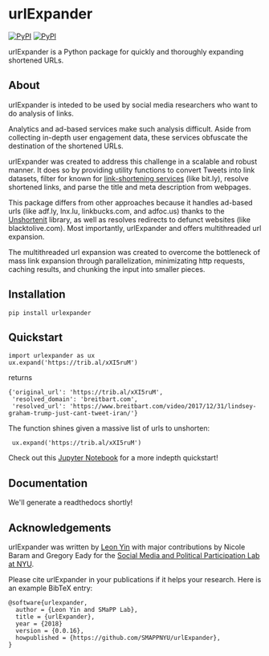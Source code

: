 # urlExpander

[![PyPI](https://img.shields.io/pypi/v/urlexpander.svg)](https://pypi.org/project/urlExpander/) [![PyPI](https://img.shields.io/pypi/l/urlexpander.svg)](https://github.com/SMAPPNYU/urlExpander/blob/master/LICENSE)

urlExpander is a Python package for quickly and thoroughly expanding shortened URLs. 

## About
urlExpander is inteded to be used by social media researchers who want to do analysis of links.

Analytics and ad-based services make such analysis difficult. Aside from collecting in-depth user engagement data, these services obfuscate the destination of the shortened URLs.

urlExpander was created to address this challenge in a scalable and robust manner. It does so by providing utility functions to convert Tweets into link datasets, filter for known for [link-shortening services](https://github.com/SMAPPNYU/urlExpander/blob/master/urlexpander/core/constants.py#L4-L25) (like bit.ly), resolve shortened links, and parse the title and meta description from webpages.

This package differs from other approaches because it handles ad-based urls (like adf.ly, lnx.lu, linkbucks.com, and adfoc.us) thanks to the [Unshortenit](http://unshortenit.readthedocs.io/en/latest/) library, as well as resolves redirects to defunct websites (like blacktolive.com). Most importantly, urlExpander and offers multithreaded url expansion.

The multithreaded url expansion was created to overcome the bottleneck of mass link expansion through parallelization, minimizating http requests, caching results, and chunking the input into smaller pieces.

## Installation
```
pip install urlexpander
```

## Quickstart
```
import urlexpander as ux
ux.expand('https://trib.al/xXI5ruM')
```
returns
```
{'original_url': 'https://trib.al/xXI5ruM',
 'resolved_domain': 'breitbart.com',
 'resolved_url': 'https://www.breitbart.com/video/2017/12/31/lindsey-graham-trump-just-cant-tweet-iran/'}
```
The function shines given a massive list of urls to unshorten:
```
 ux.expand('https://trib.al/xXI5ruM')
```

Check out this [Jupyter Notebook](http://nbviewer.jupyter.org/github/SMAPPNYU/urlExpander/blob/master/examples/quickstart.ipynb?flush=true) for a  more indepth quickstart!

## Documentation

We'll generate a readthedocs shortly!

## Acknowledgements
urlExpander was written by [Leon Yin](http://www.leonyin.org/) with major contributions by Nicole Baram and Gregory Eady for the [Social Media and Political Participation Lab at NYU](https://wp.nyu.edu/smapp/). 

Please cite urlExpander in your publications if it helps your research. Here is an example BibTeX entry:

```
@software{urlexpander,
  author = {Leon Yin and SMaPP Lab},
  title = {urlExpander},
  year = {2018}
  version = {0.0.16},
  howpublished = {https://github.com/SMAPPNYU/urlExpander},
}
```